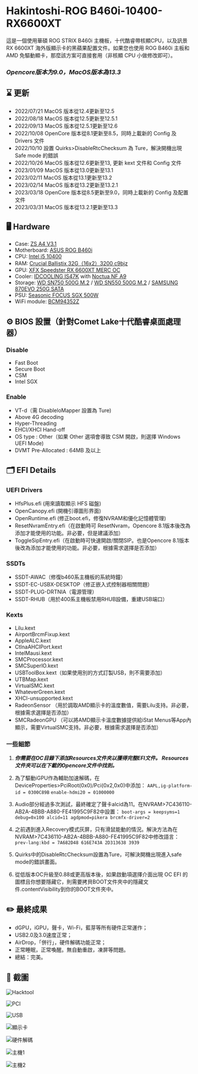 # Hakintoshi-ROG B460i-10400-RX6600XT
這是一個使用華碩 ROG STRIX B460i 主機板，十代酷睿帶核顯CPU，以及訊景 RX 6600XT 海外版顯示卡的黑蘋果配置文件。如果您也使用 ROG B460i 主板和 AMD 免驅動顯卡，那麼該方案可直接套用（非核顯 CPU 小做修改即可）。
### ***Opencore版本为9.0，MacOS版本為13.3***

## ⌛️ 更新
* 2022/07/21 MacOS 版本從12.4更新至12.5
* 2022/08/18 MacOS 版本從12.5更新至12.5.1
* 2022/09/13 MacOS 版本從12.5.1更新至12.6
* 2022/10/08 OpenCore 版本從8.1更新至8.5，同時上載新的 Config 及 Drivers 文件
* 2022/10/10 設置 Quirks>DisableRtcChecksum 為 Ture，解決開機出現 Safe mode 的錯誤
* 2022/10/26 MacOS 版本從12.6更新至13, 更新 kext 文件和 Config 文件
* 2023/01/09 MacOS 版本從13.0更新至13.1
* 2023/02/11 MacOS 版本從13.1更新至13.2
* 2023/02/14 MacOS 版本從13.2更新至13.2.1
* 2023/03/18 OpenCore 版本從8.5更新至9.0，同時上載新的 Config 及配置文件
* 2023/03/31 MacOS 版本從13.2.1更新至13.3

## 🖥 Hardware

*  Case: [ZS A4 V3.1](https://zscases.com/products/zs-a4-v3-2)
*  Motherboard: [ASUS ROG B460i](https://rog.asus.com/motherboards/rog-strix/rog-strix-b460-i-gaming-model/)
*  CPU: [Intel i5 10400](https://www.intel.com/content/www/us/en/products/sku/199271/intel-core-i510400-processor-12m-cache-up-to-4-30-ghz/specifications.html)
*  RAM: [Crucial Ballistix 32G（16x2）3200 c9bjz](https://www.crucial.com/memory/ddr4/bl2k16g32c16u4b)
*  GPU: [XFX Speedster RX 6600XT MERC OC](https://www.xfxforce.com/shop/xfx-speedster-merc-308-amd-radeon-tm-rx-6600-xt-black)
*  Cooler: [IDCOOLING IS47K](http://www.idcooling.com/Product/detail/id/205/name/IS-47K) with [Noctua NF A9](https://noctua.at/en/nf-a9-pwm)
*  Storage: [WD SN750 500G M.2](https://shop.westerndigital.com/products/internal-drives/wd-black-sn750-nvme-ssd#WDS500G3X0C) / [WD SN550 500G M.2](https://shop.westerndigital.com/products/internal-drives/wd-blue-sn550-nvme-ssd#WDS500G2B0C) / [SAMSUNG 870EVO 250G SATA](https://www.samsung.com/us/computing/memory-storage/solid-state-drives/870-evo-sata-2-5-ssd-250gb-mz-77e250b-am/)
* PSU: [Seasonic FOCUS SGX 500W](https://www.amazon.com/Seasonic-SGX-500-Full-Modular-Warranty-SSR-500SGX/dp/B07WVWNZQ3)
* WiFi module: [BCM94352Z](https://www.amazon.com/BCM94352Z/s?k=BCM94352Z)

## ⚙️ BIOS 設置（針對Comet Lake十代酷睿桌面處理器）
### Disable
* Fast Boot
* Secure Boot
* CSM
* Intel SGX


### Enable
* VT-d（需 DisableloMapper 設置為 Ture)
* Above 4G decoding
* Hyper-Threading
* EHCI/XHCI Hand-off
* OS type : Other（如果 Other 選項會導致 CSM 開啟，則選擇 Windows UEFI Mode)
* DVMT Pre-Allocated : 64MB 及以上


## 🗂 EFI Details

### UEFI Drivers
* HfsPlus.efi (用來讀取顯示 HFS 磁盤)
* OpenCanopy.efi (開機引導圖形界面)
* OpenRuntime.efi (修正boot.efi，修復NVRAM和優化記憶體管理)
* ResetNvramEntry.efi（在啟動時可 ResetNvram，Opencore 8.1版本後改為添加才能使用的功能。非必要，但是建議添加）
* ToggleSipEntry.efi（在啟動時可快速開啟/關閉SIP。也是Opencore 8.1版本後改為添加才能使用的功能。非必要，根據需求選擇是否添加）

### SSDTs

* SSDT-AWAC（修復b460系主機板的系統時鐘）
* SSDT-EC-USBX-DESKTOP（修正嵌入式控制器相關問題）
* SSDT-PLUG-DRTNIA（電源管理）
* SSDT-RHUB（用於400系主機板禁用RHUB設備，重建USB端口）

### Kexts
* Lilu.kext
* AirportBrcmFixup.kext 
* AppleALC.kext
* CtlnaAHCIPort.kext
* IntelMausi.kext
* SMCProcessor.kext
* SMCSuperlO.kext
* USBToolBox.kext（如果使用別的方式訂製USB，則不需要添加）
* UTBMap.kext
* VirtualSMC.kext
* WhateverGreen.kext
* XHCI-unsupported.kext
* RadeonSensor （用於調取AMD顯示卡的溫度數值，需要Lilu支持。非必要，根據需求選擇是否添加）
* SMCRadeonGPU （可以將AMD顯示卡溫度數據提供給iStat Menus等App內顯示，需要VirtualSMC支持。非必要，根據需求選擇是否添加）

### 一些細節

1. ***你需要在OC目錄下添加Resources文件夾以獲得完整EFI文件。 Resources文件夾可以在下載的Opencore文件中找到。***
2. 為了驅動iGPU作為輔助加速解碼，在DeviceProperties>PciRoot(0x0)/Pci(0x2,0x0)中添加：
``AAPL,ig-platform-id = 0300C89B`` 
``enable-hdmi20 = 01000000`` 

3. Audio部分經過多次測試，最終確定了聲卡alcid為11。在NVRAM>7C436110-AB2A-4BBB-A880-FE41995C9F82中設置：
``boot-args = keepsyms=1 debug=0x100 alcid=11 agdpmod=pikera brcmfx-driver=2``

4. 之前遇到進入Recovery模式灰屏，只有滑鼠能動的情況。解決方法為在NVRAM>7C436110-AB2A-4BBB-A880-FE41995C9F82中修改語言：
``prev-lang:kbd = 7A682D48 616E743A 2D313638 3939``

5. Quirks中的DisableRtcChecksum設置為Ture，可解決開機出現進入safe mode的錯誤畫面。

6. 從低版本OC升級至0.88或更高版本後，如果啟動項選擇介面出現 OC EFI 的圖標且你想要隱藏它，則需要拷貝BOOT文件夾中的隱藏文件.contentVisibility到你的BOOT文件夾中。



## ✏️ 最終成果
- dGPU，iGPU，聲卡，Wi-Fi，藍芽等所有硬件正常運作；
- USB2.0及3.0速度正常；
- AirDrop，「併行」，硬件解碼功能正常；
- 正常睡眠，正常喚醒。無自動重啟，凍屏等問題。
- 總結：完美。

## 📎 截圖

![Hacktool](https://i.imgur.com/eq3PqKL.png)

![PCI](https://i.imgur.com/mQGsyZa.png)

![USB](https://i.imgur.com/BQdJiKr.png)

![顯示卡](https://i.imgur.com/QgHJRJ4.png)

![硬件解碼](https://i.imgur.com/gazHYfy.png)

![主機1](https://i.imgur.com/0ZmoEhZ.jpg)

![主機2](https://i.imgur.com/Ar27sCH.jpg)
